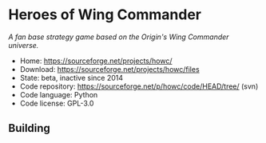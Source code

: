 # Heroes of Wing Commander

_A fan base strategy game based on the Origin's Wing Commander universe._

- Home: https://sourceforge.net/projects/howc/
- Download: https://sourceforge.net/projects/howc/files
- State: beta, inactive since 2014
- Code repository: https://sourceforge.net/p/howc/code/HEAD/tree/ (svn)
- Code language: Python
- Code license: GPL-3.0

## Building

